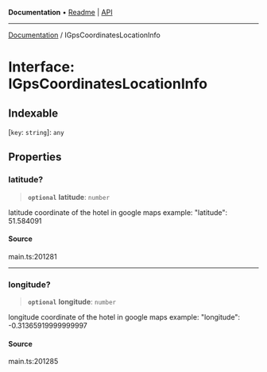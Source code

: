 **Documentation** • [Readme](../README.md) \| [API](../globals.md)

***

[Documentation](../README.md) / IGpsCoordinatesLocationInfo

# Interface: IGpsCoordinatesLocationInfo

## Indexable

 \[`key`: `string`\]: `any`

## Properties

### latitude?

> **`optional`** **latitude**: `number`

latitude coordinate of the hotel in google maps
example:
"latitude": 51.584091

#### Source

main.ts:201281

***

### longitude?

> **`optional`** **longitude**: `number`

longitude coordinate of the hotel in google maps
example:
"longitude": -0.31365919999999997

#### Source

main.ts:201285
